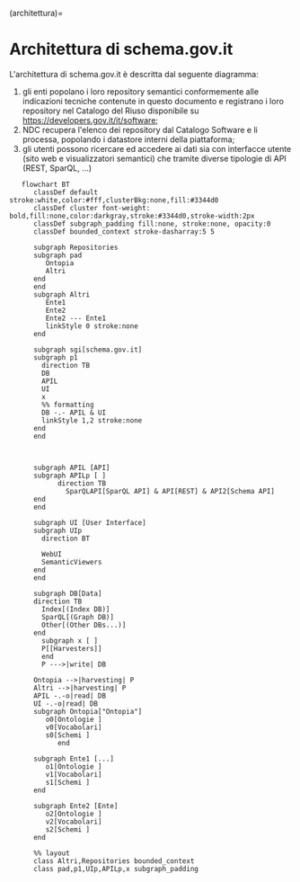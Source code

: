 (architettura)=
# Architettura di schema.gov.it

L'architettura di schema.gov.it è descritta dal seguente diagramma:

1. gli enti popolano i loro repository semantici
   conformemente alle indicazioni tecniche contenute in questo documento e registrano i loro repository
   nel Catalogo del Riuso disponibile su <https://developers.gov.it/it/software>;
1. NDC recupera l'elenco dei repository dal Catalogo Software e li processa, popolando i datastore interni della piattaforma;
1. gli utenti possono ricercare ed accedere ai dati sia con interfacce utente (sito web e visualizzatori semantici) che tramite diverse tipologie di API (REST, SparQL, ...)

```{mermaid}
   flowchart BT
      classDef default stroke:white,color:#fff,clusterBkg:none,fill:#3344d0
      classDef cluster font-weight: bold,fill:none,color:darkgray,stroke:#3344d0,stroke-width:2px
      classDef subgraph_padding fill:none, stroke:none, opacity:0
      classDef bounded_context stroke-dasharray:5 5

      subgraph Repositories
      subgraph pad
         Ontopia
         Altri
      end
      end
      subgraph Altri
         Ente1
         Ente2
         Ente2 --- Ente1
         linkStyle 0 stroke:none
      end

      subgraph sgi[schema.gov.it]
      subgraph p1
        direction TB
        DB
        APIL
        UI
        x
        %% formatting
        DB -.- APIL & UI
        linkStyle 1,2 stroke:none
      end
      end



      subgraph APIL [API]
      subgraph APILp [ ]
            direction TB
              SparQLAPI[SparQL API] & API[REST] & API2[Schema API]
      end
      end

      subgraph UI [User Interface]
      subgraph UIp
        direction BT

        WebUI
        SemanticViewers
      end
      end

      subgraph DB[Data]
      direction TB
        Index[(Index DB)]
        SparQL[(Graph DB)]
        Other[(Other DBs...)]
      end
        subgraph x [ ]
        P[[Harvesters]]
        end
        P --->|write| DB

      Ontopia -->|harvesting| P
      Altri -->|harvesting| P
      APIL -.-o|read| DB
      UI -.-o|read| DB
      subgraph Ontopia["Ontopia"]
         o0[Ontologie ]
         v0[Vocabolari]
         s0[Schemi ]
            end

      subgraph Ente1 [...]
         o1[Ontologie ]
         v1[Vocabolari]
         s1[Schemi ]
      end

      subgraph Ente2 [Ente]
         o2[Ontologie ]
         v2[Vocabolari]
         s2[Schemi ]
      end

      %% layout
      class Altri,Repositories bounded_context
      class pad,p1,UIp,APILp,x subgraph_padding
   ```
